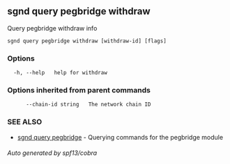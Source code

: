 ## sgnd query pegbridge withdraw

Query pegbridge withdraw info

```
sgnd query pegbridge withdraw [withdraw-id] [flags]
```

### Options

```
  -h, --help   help for withdraw
```

### Options inherited from parent commands

```
      --chain-id string   The network chain ID
```

### SEE ALSO

* [sgnd query pegbridge](sgnd_query_pegbridge.md)	 - Querying commands for the pegbridge module

###### Auto generated by spf13/cobra
